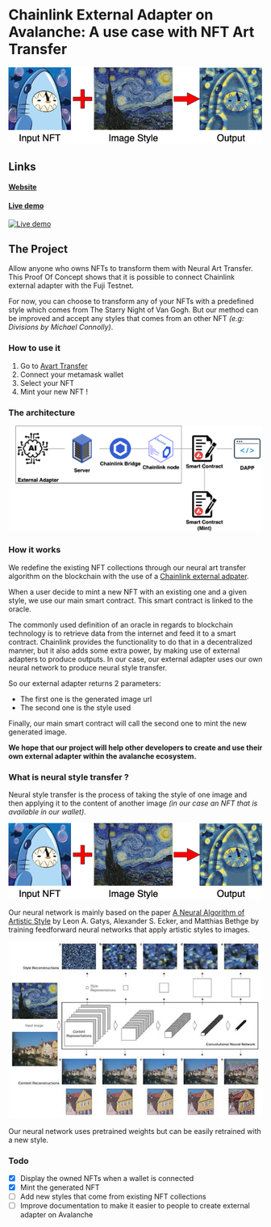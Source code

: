 # Chainlink External Adapter on Avalanche: A use case with NFT Art Transfer

<img src="./resources/schema.png" />

## Links
#### <a href="https://external-adapters-art-transfer-iyl1tqpff-nicopons96.vercel.app/">Website</a>

#### <a href="https://youtu.be/JmNFJfhnA2s">Live demo</a>

[![Live demo](https://res.cloudinary.com/marcomontalbano/image/upload/v1648379208/video_to_markdown/images/youtube--JmNFJfhnA2s-c05b58ac6eb4c4700831b2b3070cd403.jpg)](https://www.youtube.com/watch?v=JmNFJfhnA2s&ab_channel=ZinedineNull "Live demo")

## The Project

Allow anyone who owns NFTs to transform them with Neural Art Transfer. This Proof Of Concept shows that it is possible to connect Chainlink external adapter with the Fuji Testnet. 

For now, you can choose to transform any of your NFTs with a predefined style which comes from <a src="https://en.wikipedia.org/wiki/The_Starry_Night">The Starry Night</a> of Van Gogh. But our method can be improved and accept any styles that comes from an other NFT *(e.g: <a src="https://opensea.io/collection/divisions-by-michael-connolly">Divisions by Michael Connolly</a>)*.

### How to use it
1. Go to <a href="https://external-adapters-art-transfer-iyl1tqpff-nicopons96.vercel.app/">Avart Transfer</a>
2. Connect your metamask wallet
3. Select your NFT
4. Mint your new NFT !

### The architecture

<img src="./resources/diagram.png" />

### How it works

We redefine the existing NFT collections through our neural art transfer algorithm on the blockchain with the use of a <a href="https://docs.chain.link/docs/external-adapters/">Chainlink external adpater</a>.

When a user decide to mint a new NFT with an existing one and a given style, we use our main smart contract. This smart contract is linked to the oracle.

The commonly used definition of an oracle in regards to blockchain technology is to retrieve data from the internet and feed it to a smart contract. Chainlink provides the functionality to do that in a decentralized manner, but it also adds some extra power, by making use of external adapters to produce outputs. In our case, our external adapter uses our own neural network to produce neural style transfer.

So our external adapter returns 2 parameters:
- The first one is the generated image url
- The second one is the style used

Finally, our main smart contract will call the second one to mint the new generated image.

**We hope that our project will help other developers to create and use their own external adapter within the avalanche ecosystem.**

### What is neural style transfer ?

Neural style transfer is the process of taking the style of one image and then applying it to the content of another image *(in our case an NFT that is available in our wallet)*.

<img src="./resources/schema.png" />

Our neural network is mainly based on the paper <a href="https://arxiv.org/abs/1508.06576">A Neural Algorithm of Artistic Style</a> by Leon A. Gatys, Alexander S. Ecker, and Matthias Bethge by training feedforward neural networks that apply artistic styles to images.

<img src="./resources/neural_style_transfer_gatys.png">

Our neural network uses pretrained weights but can be easily retrained with a new style.

### Todo
- [x] Display the owned NFTs when a wallet is connected
- [x] Mint the generated NFT
- [ ] Add new styles that come from existing NFT collections
- [ ] Improve documentation to make it easier to people to create external adapter on Avalanche